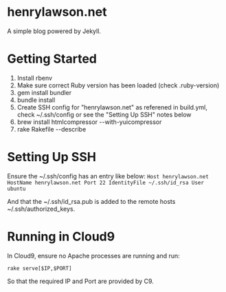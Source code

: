 henrylawson.net
===============
A simple blog powered by Jekyll.

Getting Started
===============
1. Install rbenv
1. Make sure correct Ruby version has been loaded (check .ruby-version)
1. gem install bundler
1. bundle install
1. Create SSH config for "henrylawson.net" as referened in build.yml, check ~/.ssh/config or see the "Setting Up SSH" notes below
1. brew install htmlcompressor --with-yuicompressor
1. rake Rakefile --describe

Setting Up SSH
==============
Ensure the ~/.ssh/config has an entry like below:
``
Host henrylawson.net
  HostName henrylawson.net
  Port 22
  IdentityFile ~/.ssh/id_rsa
  User ubuntu
``

And that the ~/.ssh/id_rsa.pub is added to the remote hosts ~/.ssh/authorized_keys.

Running in Cloud9
=================
In Cloud9, ensure no Apache processes are running and run:

``
rake serve[$IP,$PORT]
``

So that the required IP and Port are provided by C9.
